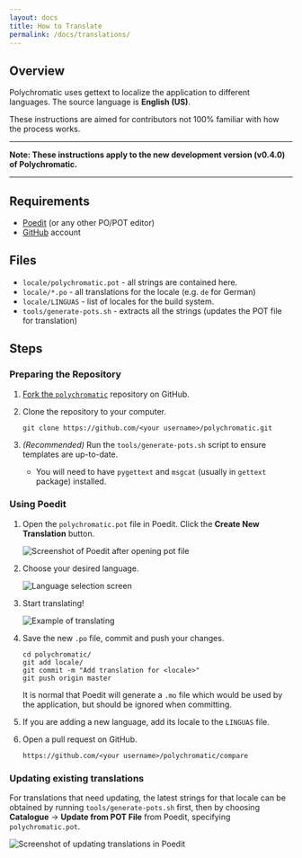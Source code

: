 ```yaml
---
layout: docs
title: How to Translate
permalink: /docs/translations/
---
```


## Overview

Polychromatic uses gettext to localize the application to different languages.
The source language is **English (US)**.

These instructions are aimed for contributors not 100% familiar with how the
process works.

---
**Note: These instructions apply to the new development version (v0.4.0) of Polychromatic.**

---

## Requirements

* [Poedit](https://poedit.net/) (or any other PO/POT editor)
* [GitHub](https://github.com) account

## Files

* `locale/polychromatic.pot` - all strings are contained here.
* `locale/*.po` - all translations for the locale (e.g. `de` for German)
* `locale/LINGUAS` - list of locales for the build system.
* `tools/generate-pots.sh` - extracts all the strings (updates the POT file for translation)

## Steps

### Preparing the Repository

1. [Fork the `polychromatic`](https://github.com/polychromatic/polychromatic/fork) repository on GitHub.

2. Clone the repository to your computer.

       git clone https://github.com/<your username>/polychromatic.git

3. *(Recommended)* Run the `tools/generate-pots.sh` script to ensure templates are up-to-date.

    * You will need to have `pygettext` and `msgcat` (usually in `gettext` package) installed.

### Using Poedit

1. Open the `polychromatic.pot` file in Poedit. Click the **Create New Translation** button.

    ![Screenshot of Poedit after opening pot file](/docs/images/poedit-1.png)

2. Choose your desired language.

    ![Language selection screen](/docs/images/poedit-2.png)

3. Start translating!

    ![Example of translating](/docs/images/poedit-3.png)

4. Save the new `.po` file, commit and push your changes.

       cd polychromatic/
       git add locale/
       git commit -m "Add translation for <locale>"
       git push origin master

    It is normal that Poedit will generate a `.mo` file which would be used by the
    application, but should be ignored when committing.

5. If you are adding a new language, add its locale to the `LINGUAS` file.

6. Open a pull request on GitHub.

       https://github.com/<your username>/polychromatic/compare


### Updating existing translations

For translations that need updating, the latest strings for that locale can be obtained by running
`tools/generate-pots.sh` first, then by choosing **Catalogue** → **Update from POT File** from Poedit,
specifying `polychromatic.pot`.

![Screenshot of updating translations in Poedit](/docs/images/poedit-4.png)
